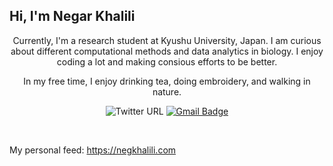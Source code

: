 ## Hi, I'm Negar Khalili

<p align="center">
Currently, I'm a research student at Kyushu University, Japan. I am curious about different computational methods and data analytics in biology. 
I enjoy coding a lot and making consious efforts to be better.
<p align="center"> 
In my free time, I enjoy drinking tea, doing embroidery, and walking in nature. 
</p>

<div align="center">

  ![Twitter URL](https://img.shields.io/twitter/url?url=https://twitter.com/NegKhalili)
  [![Gmail Badge](https://img.shields.io/badge/-negarkhalili@hotmail.com-c14438?style=flat-square&logo=Microsoft&logoColor=white&link=mailto:negarkhalili@hotmail.com)](mailto:negarkhalili@hotmail.com)
</div>
<br>

My personal feed: https://negkhalili.com
